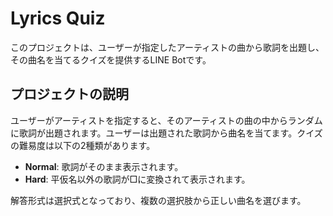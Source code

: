 # Lyrics Quiz

このプロジェクトは、ユーザーが指定したアーティストの曲から歌詞を出題し、その曲名を当てるクイズを提供するLINE Botです。

## プロジェクトの説明

ユーザーがアーティストを指定すると、そのアーティストの曲の中からランダムに歌詞が出題されます。ユーザーは出題された歌詞から曲名を当てます。クイズの難易度は以下の2種類があります。

- **Normal**: 歌詞がそのまま表示されます。
- **Hard**: 平仮名以外の歌詞が□に変換されて表示されます。

解答形式は選択式となっており、複数の選択肢から正しい曲名を選びます。


